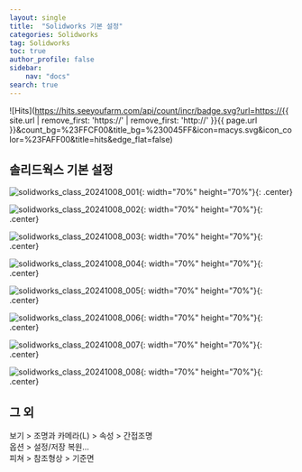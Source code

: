 ```yaml
---
layout: single
title:  "Solidworks 기본 설정"
categories: Solidworks
tag: Solidworks
toc: true
author_profile: false
sidebar:
    nav: "docs"
search: true
---
```


![Hits](https://hits.seeyoufarm.com/api/count/incr/badge.svg?url=https://{{ site.url | remove_first: 'https://' | remove_first: 'http://' }}{{ page.url }}&count_bg=%23FFCF00&title_bg=%230045FF&icon=macys.svg&icon_color=%23FAFF00&title=hits&edge_flat=false)

## 솔리드웍스 기본 설정  
![solidworks_class_20241008_001](/images/2024-10-08-Solidworks_class/solidworks_class_20241008_001.PNG){: width="70%" height="70%"}{: .center}  
  
![solidworks_class_20241008_002](/images/2024-10-08-Solidworks_class/solidworks_class_20241008_002.PNG){: width="70%" height="70%"}{: .center}  
  
![solidworks_class_20241008_003](/images/2024-10-08-Solidworks_class/solidworks_class_20241008_003.PNG){: width="70%" height="70%"}{: .center}  
  
![solidworks_class_20241008_004](/images/2024-10-08-Solidworks_class/solidworks_class_20241008_004.PNG){: width="70%" height="70%"}{: .center}  
  
![solidworks_class_20241008_005](/images/2024-10-08-Solidworks_class/solidworks_class_20241008_005.PNG){: width="70%" height="70%"}{: .center}  
  
![solidworks_class_20241008_006](/images/2024-10-08-Solidworks_class/solidworks_class_20241008_006.PNG){: width="70%" height="70%"}{: .center}  
  
![solidworks_class_20241008_007](/images/2024-10-08-Solidworks_class/solidworks_class_20241008_007.PNG){: width="70%" height="70%"}{: .center}  
  
![solidworks_class_20241008_008](/images/2024-10-08-Solidworks_class/solidworks_class_20241008_008.PNG){: width="70%" height="70%"}{: .center}    
  

## 그 외  
보기 > 조명과 카메라(L) > 속성 > 간접조명  
옵션 > 설정/저장 복원...  
피쳐 > 참조형상 > 기준면  